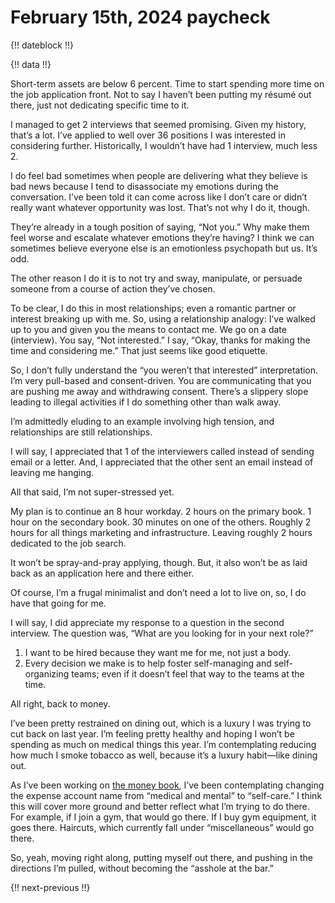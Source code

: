 # February 15th, 2024 paycheck

{!! dateblock !!}

{!! data !!}

Short-term assets are below 6 percent. Time to start spending more time on the job application front. Not to say I haven’t been putting my résumé out there, just not dedicating specific time to it.

I managed to get 2 interviews that seemed promising. Given my history, that’s a lot. I’ve applied to well over 36 positions I was interested in considering further. Historically, I wouldn’t have had 1 interview, much less 2.

I do feel bad sometimes when people are delivering what they believe is bad news because I tend to disassociate my emotions during the conversation. I’ve been told it can come across like I don’t care or didn’t really want whatever opportunity was lost. That’s not why I do it, though.

They’re already in a tough position of saying, “Not you.” Why make them feel worse and escalate whatever emotions they’re having? I think we can sometimes believe everyone else is an emotionless psychopath but us. It’s odd.

The other reason I do it is to not try and sway, manipulate, or persuade someone from a course of action they’ve chosen. 

To be clear, I do this in most relationships; even a romantic partner or interest breaking up with me. So, using a relationship analogy: I’ve walked up to you and given you the means to contact me. We go on a date (interview). You say, “Not interested.” I say, “Okay, thanks for making the time and considering me.” That just seems like good etiquette.

So, I don’t fully understand the “you weren’t that interested” interpretation. I’m very pull-based and consent-driven. You are communicating that you are pushing me away and withdrawing consent. There’s a slippery slope leading to illegal activities if I do something other than walk away.

I’m admittedly eluding to an example involving high tension, and relationships are still relationships.

I will say, I appreciated that 1 of the interviewers called instead of sending email or a letter. And, I appreciated that the other sent an email instead of leaving me hanging.

All that said, I’m not super-stressed yet.

My plan is to continue an 8 hour workday. 2 hours on the primary book. 1 hour on the secondary book. 30 minutes on one of the others. Roughly 2 hours for all things marketing and infrastructure. Leaving roughly 2 hours dedicated to the job search.

It won’t be spray-and-pray applying, though. But, it also won’t be as laid back as an application here and there either.

Of course, I’m a frugal minimalist and don’t need a lot to live on, so, I do have that going for me.

I will say, I did appreciate my response to a question in the second interview. The question was, “What are you looking for in your next role?”

1. I want to be hired because they want me for me, not just a body.
2. Every decision we make is to help foster self-managing and self-organizing teams; even if it doesn’t feel that way to the teams at the time.

All right, back to money.

I’ve been pretty restrained on dining out, which is a luxury I was trying to cut back on last year. I’m feeling pretty healthy and hoping I won’t be spending as much on medical things this year. I’m contemplating reducing how much I smoke tobacco as well, because it’s a luxury habit—like dining out.

As I’ve been working on [the money book](https://opencollective.com/mastering-the-mundane/projects/book-mastering-the-mundane-mon), I’ve been contemplating changing the expense account name from “medical and mental” to “self-care.” I think this will cover more ground and better reflect what I’m trying to do there. For example, if I join a gym, that would go there. If I buy gym equipment, it goes there. Haircuts, which currently fall under “miscellaneous” would go there.

So, yeah, moving right along, putting myself out there, and pushing in the directions I’m pulled, without becoming the “asshole at the bar.”

{!! next-previous !!}